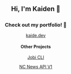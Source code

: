 <h2 align=center>Hi, I'm Kaiden 👋<h2>
<h3 align=center>Check out my portfolio! 🚀</h3>
<a href="https://kaide.dev"><p align=center>kaide.dev<p></a>

<h4 align=center>Other Projects</h4>
<a href="https://github.com/notkoyo/jobi-cli"><p align=center>Jobi CLI</p></a>
<a href="https://github.com/notkoyo/ncnews-api"><p align=center>NC News API V1</p></a>

